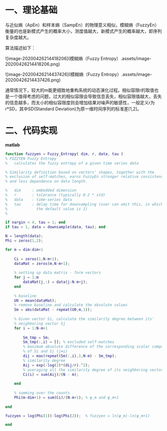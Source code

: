 # 一、理论基础

与近似熵（ApEn）和样本熵（SampEn）的物理意义相似，模糊熵（FuzzyEn）衡量的也是新模式产生的概率大小，测度值越大，新模式产生的概率越大，即序列复杂度越大。

算法描述如下：

![image-20200426214418206](模糊熵（Fuzzy Entropy）.assets/image-20200426214418206.png)

![image-20200426214437426](模糊熵（Fuzzy Entropy）.assets/image-20200426214437426.png)

通常情况下，较大的m能更细致地重构系统的动态演化过程。相似容限r的取值也是一个值得考虑的问题，过大的相似容限会导致信息丢失，相似容限值越大，丢失的信息越多，而太小的相似容限度则会增加结果对噪声的敏感性，一般定义r为r*SD，其中SD(Standard Deviation)为原一维时间序列的标准差[1,2]。

# 二、代码实现

**matlab**

```matlab
function fuzzyen = Fuzzy_Entropy( dim, r, data, tau )
% FUZZYEN Fuzzy Entropy
%   calculates the fuzzy entropy of a given time series data

% Similarity definition based on vectors' shapes, together with the
% exclusion of self-matches, earns FuzzyEn stronger relative consistency
% and less dependence on data length.

%   dim     : embedded dimension 
%   r       : tolerance (typically 0.2 * std)
%   data    : time-series data
%   tau     : delay time for downsampling (user can omit this, in which case
%             the default value is 1)
%

if nargin < 4, tau = 1; end
if tau > 1, data = downsample(data, tau); end

N = length(data);
Phi = zeros(1,2);

for m = dim:dim+1
    
    Ci = zeros(1,N-m+1);
    dataMat = zeros(m,N-m+1);
    
    % setting up data matrix - form vectors
    for j = 1:m
        dataMat(j,:) = data(j:N-m+j);
    end
    
    % baseline
    U0 = mean(dataMat);
    % remove baseline and calculate the absolute values
    Sm = abs(dataMat - repmat(U0,m,1));
    
    % Given vector Si, calculate the similarity degree between its'
    % neighboring vector Sj
    for i = 1:N-m+1
        
        Sm_tmp = Sm;
        Sm_tmp(:,i) = []; % excluded self-matches
        % maximum absolute difference of the corresponding scalar components
        % of Si and Sj (j≠i)
        dij = max(repmat(Sm(:,i),1,N-m) - Sm_tmp);
        % similarity degree
        Aij = exp(-log(2)*(dij/r).^2);
        % averaging all the similarity degree of its neighboring vectors Sj
        Ci(i) = sum(Aij)/(N - m);
        
    end
    
    % summing over the counts
    Phi(m-dim+1) = sum(Ci)/(N-m+1); % φ_m and φ_m+1
    
end

fuzzyen = log(Phi(1))-log(Phi(2));  % fuzzyen = ln(φ_m)-ln(φ_m+1)

end
```

